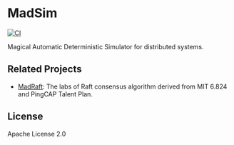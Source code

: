 # MadSim

[![CI](https://github.com/madsys-dev/madsim/workflows/CI/badge.svg?branch=main)](https://github.com/madsys-dev/madsim/actions)

Magical Automatic Deterministic Simulator for distributed systems.

## Related Projects

* [MadRaft](https://github.com/madsys-dev/madraft): The labs of Raft consensus algorithm derived from MIT 6.824 and PingCAP Talent Plan.

## License

Apache License 2.0
